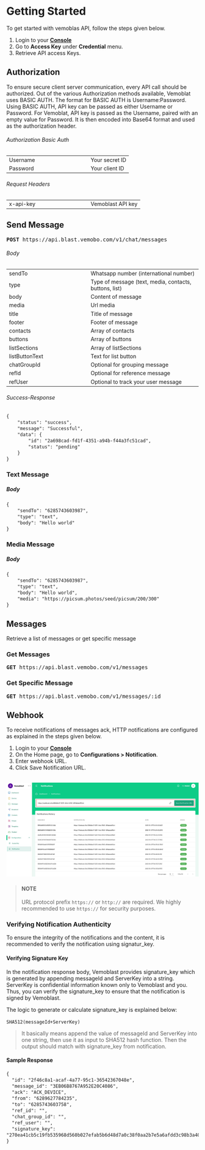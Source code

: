 # Getting Started

To get started with vemoblas API, follow the steps given below.

1. Login to your **[Console](https://console.blast.vemobo.com)**
2. Go to **Access Key** under **Credential** menu.
2. Retrieve API access Keys.

## Authorization

To ensure secure client server communication, every API call should be authorized. Out of the various Authorization methods available, Vemoblat uses BASIC AUTH. The format for BASIC AUTH is Username:Password. Using BASIC AUTH, API key can be passed as either Username or Password. For Vemoblat, API key is passed as the Username, paired with an empty value for Password. It is then encoded into Base64 format and used as the authorization header.

<h6>Authorization <span class="font-regular">Basic Auth</span></h6>

<table class="no-border">
    <tr>
        <td width="200">Username</td>
        <td>Your secret ID</td>
    </tr>
    <tr>
        <td>Password</td>
        <td>Your client ID</td>
    </tr>
</table>

###### Request Headers

<table class="no-border">
    <tr>
        <td width="200">x-api-key</td>
        <td>Vemoblast API key</td>
    </tr>
</table>

## Send Message

<pre class="pre">
<strong class="method-post">POST</strong> https://api.blast.vemobo.com/v1/chat/messages
</pre>

###### Body

<table class="no-border">
    <tr>
        <td width="200">sendTo</td>
        <td>Whatsapp number (international number)</td>
    </tr>
    <tr>
        <td>type</td>
        <td>Type of message (text, media, contacts, buttons, list)</td>
    </tr>
    <tr>
        <td>body</td>
        <td>Content of message</td>
    </tr>
    <tr>
        <td>media</td>
        <td>Url media</td>
    </tr>
    <tr>
        <td>title</td>
        <td>Title of message</td>
    </tr>
    <tr>
        <td>footer</td>
        <td>Footer of message</td>
    </tr>
    <tr>
        <td>contacts</td>
        <td>Array of contacts</td>
    </tr>
    <tr>
        <td>buttons</td>
        <td>Array of buttons</td>
    </tr>
    <tr>
        <td>listSections</td>
        <td>Array of listSections</td>
    </tr>
    <tr>
        <td>listButtonText</td>
        <td>Text for list button</td>
    </tr>
    <tr>
        <td>chatGroupId</td>
        <td>Optional for grouping message</td>
    </tr>
    <tr>
        <td>refId</td>
        <td>Optional for reference message</td>
    </tr>
    <tr>
        <td>refUser</td>
        <td>Optional to track your user message</td>
    </tr>
</table>

###### Success-Response

```
{
    "status": "success",
    "message": "Successful",
    "data": {
        "id": "2a698cad-fd1f-4351-a94b-f44a3fc51cad",
        "status": "pending"
    }
}
```

### Text Message

##### Body

```
{
    "sendTo": "6285743603987",
    "type": "text",
    "body": "Hello world"
}
```

### Media Message

##### Body

```
{
    "sendTo": "6285743603987",
    "type": "text",
    "body": "Hello world",
    "media": "https://picsum.photos/seed/picsum/200/300"
}
```

## Messages

Retrieve a list of messages or get specific message

### Get Messages

<pre class="pre">
<strong class="method-get">GET</strong> https://api.blast.vemobo.com/v1/messages
</pre>

### Get Specific Message

<pre class="pre">
<strong class="method-get">GET</strong> https://api.blast.vemobo.com/v1/messages/:id
</pre>

## Webhook

To receive notifications of messages ack, HTTP notifications are configured as explained in the steps given below.

1. Login to your **[Console](https://console.blast.vemobo.com)**
2. On the Home page, go to **Configurations > Notification**.
3. Enter webhook URL.
4. Click Save Notification URL.

<br/>
<img src="./assets/img/webhook.jpg" alt="webhook"/>
<br/>

> #### NOTE
>
> URL protocol prefix `https://` or `http://` are required. We highly recommended to use `https://` for security purposes.

### Verifying Notification Authenticity

To ensure the integrity of the notifications and the content, it is recommended to verify the notification using signatur_key.

#### Verifying Signature Key

In the notification response body, Vemoblast provides signature_key which is generated by appending messageId and ServerKey into a string. ServerKey is confidential information known only to Vemoblast and you. Thus, you can verify the signature_key to ensure that the notification is signed by Vemoblast.

The logic to generate or calculate signature_key is explained below:

`SHA512(messageId+ServerKey)`

> It basically means append the value of messageId and ServerKey into one string, then use it as input to SHA512 hash function. Then the output should match with signature_key from notification.

#### Sample Response

```
{
  "id": "2f46c8a1-acaf-4a77-95c1-36542367048e",
  "message_id": "3EB06B8767A952E20C4086",
  "ack": "ACK_DEVICE",
  "from": "6289627784235",
  "to": "6285743603758",
  "ref_id": "",
  "chat_group_id": "",
  "ref_user": "",
  "signature_key": "270ea41cb5c19fb535968d560b027efab5b6d48d7a0c38f0aa2b7e5a6afdd3c98b3a40de5b4a27dadb75100e8547dc7ecc22a8fae4f88e11ddc1e28156b43752"
}
```